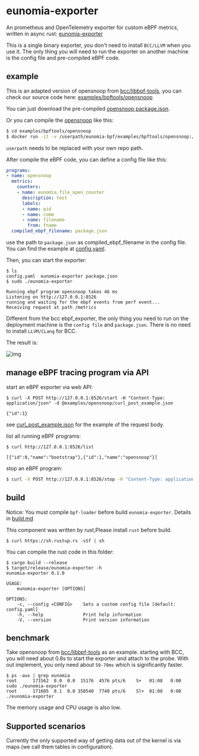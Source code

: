 # eunomia-exporter

An prometheus and OpenTelemetry exporter for custom eBPF metrics, written in async rust: [eunomia-exporter](eunomia-exporter)

This is a single binary exporter, you don't need to install `BCC/LLVM` when you use it. The only thing you will need to run the exporter on another machine is the config file and pre-compiled eBPF code.

## example

This is an adapted version of opensnoop from [bcc/libbpf-tools](https://github.com/iovisor/bcc/blob/master/libbpf-tools/opensnoop.bpf.c), you can check our source code here: [examples/bpftools/opensnoop](examples/bpftools/opensnoop)

You can just download the pre-compiled [opensnoop package.json](https://eunomia-bpf.github.io/eunomia-bpf/opensnoop/package.json).

Or you can compile the [opensnoop](examples/bpftools/opensnoop) like this:

```sh
$ cd examples/bpftools/opensnoop
$ docker run -it -v /userpath/eunomia-bpf/examples/bpftools/opensnoop:/src yunwei37/ebpm:latest
```
`userpath` needs to be replaced with your own repo path.

After compile the eBPF code, you can define a config file like this:

```yml
programs:
- name: opensnoop
  metrics:
    counters:
    - name: eunomia_file_open_counter
      description: test
      labels:
      - name: pid
      - name: comm
      - name: filename
        from: fname
  compiled_ebpf_filename: package.json
```

use the path to `package.json` as compiled_ebpf_filename in the config file. You can find the example at [config.yaml](examples/bpftools/opensnoop/config.yaml).

Then, you can start the exporter:

```console
$ ls
config.yaml  eunomia-exporter package.json
$ sudo ./eunomia-exporter

Running ebpf program opensnoop takes 46 ms
Listening on http://127.0.0.1:8526
running and waiting for the ebpf events from perf event...
Receiving request at path /metrics
```

Different from the bcc ebpf_exporter, the only thing you need to run on the deployment machine is the `config file` and `package.json`. There is no need to install `LLVM/CLang` for BCC.

The result is:

![img](../documents/images/opensnoop_prometheus.png)

## manage eBPF tracing program via API

start an eBPF exporter via web API:

```console
$ curl -X POST http://127.0.0.1:8526/start -H "Content-Type: application/json" -d @examples/opensnoop/curl_post_example.json

{"id":1}
```

see [curl_post_example.json](eunomia-exporter/examples/opensnoop/curl_post_example.json) for the example of the request body.

list all running eBPF programs:

```console
$ curl http://127.0.0.1:8526/list

[{"id":0,"name":"bootstrap"},{"id":1,"name":"opensnoop"}]
```

stop an eBPF program:

```sh
$ curl -X POST http://127.0.0.1:8526/stop -H "Content-Type: application/json" -d '{"id": 1}'
```

## build

Notice: You must compile `bpf-loader` before build `eunomia-exporter`. Details in [build.md](../documents/build.md)

This component was written by rust,Please install `rust` before build.

```shell
$ curl https://sh.rustup.rs -sSf | sh
```

You can compile the rust code in this folder:

```console
$ cargo build --release
$ target/release/eunomia-exporter -h
eunomia-exporter 0.1.0

USAGE:
    eunomia-exporter [OPTIONS]

OPTIONS:
    -c, --config <CONFIG>    Sets a custom config file [default: config.yaml]
    -h, --help               Print help information
    -V, --version            Print version information
```

## benchmark

Take opensnoop from [bcc/libbpf-tools](https://github.com/iovisor/bcc/blob/master/libbpf-tools/opensnoop.bpf.c) as an example. starting with BCC, you will need about 0.8s to start the exporter and attach to the probe. With out implement, you only need about `50-70ms` which is significantly faster.

```console
$ ps -aux | grep eunomia
root      171562  0.0  0.0  15176  4576 pts/6    S+   01:08   0:00 sudo ./eunomia-exporter
root      171605  0.1  0.0 350540  7740 pts/6    Sl+  01:08   0:00 ./eunomia-exporter
```

The memory usage and CPU usage is also low.

## Supported scenarios

Currently the only supported way of getting data out of the kernel is via maps (we call them tables in configuration).
